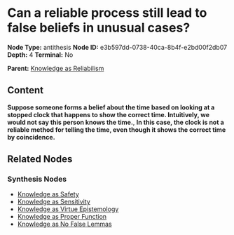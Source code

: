 # Can a reliable process still lead to false beliefs in unusual cases?

**Node Type:** antithesis
**Node ID:** e3b597dd-0738-40ca-8b4f-e2bd00f2db07
**Depth:** 4
**Terminal:** No

**Parent:** [Knowledge as Reliabilism](knowledge-as-reliabilism-synthesis-9f0ea5d1-9dd4-4385-b3c0-9075b0d9e0d9.md)

## Content

**Suppose someone forms a belief about the time based on looking at a stopped clock that happens to show the correct time. Intuitively, we would not say this person knows the time.**, **In this case, the clock is not a reliable method for telling the time, even though it shows the correct time by coincidence.**

## Related Nodes

### Synthesis Nodes

- [Knowledge as Safety](knowledge-as-safety-synthesis-157120c6-6119-4e6c-92e4-35dfb08b27f3.md)
- [Knowledge as Sensitivity](knowledge-as-sensitivity-synthesis-ae2561bd-bd64-41a3-82f7-f85ffa6361dd.md)
- [Knowledge as Virtue Epistemology](knowledge-as-virtue-epistemology-synthesis-0f1fe597-a630-47e5-a99d-97c832868f6d.md)
- [Knowledge as Proper Function](knowledge-as-proper-function-synthesis-90d23599-0724-4a1b-a64b-9f9bb1de51e3.md)
- [Knowledge as No False Lemmas](knowledge-as-no-false-lemmas-synthesis-cf16c375-dd2e-4ed2-8c63-202478bb7b9e.md)
